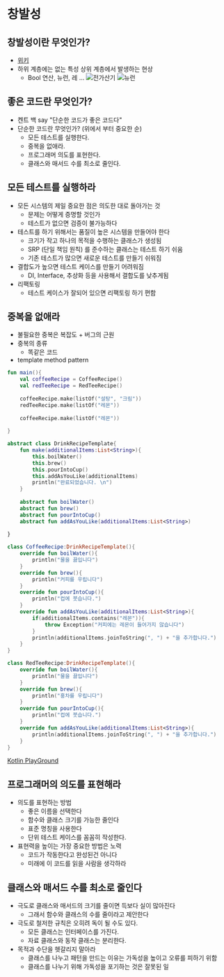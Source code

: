 # 창발성

## 창발성이란 무엇인가?

- [위키](https://ko.wikipedia.org/wiki/%EC%B0%BD%EB%B0%9C)
- 하위 계층에는 없는 특성 상위 계층에서 발생하는 현상
    - Bool 연산, 뉴런, 레 ...
![전가산기](https://t1.daumcdn.net/cfile/tistory/235B935056E830D938)
![뉴런](http://study.zumst.com/upload/00-D22-91-12-05/1_2_a_%EB%89%B4%EB%9F%B0%EC%9D%98%20%EA%B5%AC%EC%A1%B0.jpg)
    

## 좋은 코드란 무엇인가?

- 켄트 백 say "단순한 코드가 좋은 코드다"
- 단순한 코드란 무엇인가? (위에서 부터 중요한 순)
    - 모든 테스트를 실행한다.
    - 중복을 없애라.
    - 프로그래머 의도를 표현한다.
    - 클래스와 매서드 수를 최소로 줄인다.

## 모든 테스트를 실행하라

- 모든 시스템의 제일 중요한 점은 의도한 대로 돌아가는 것
    - 문제는 어떻게 증명할 것인가
    - 테스트가 없으면 검증이 불가능하다
- 테스트를 하기 위해서는 품질이 높은 시스템을 만들어야 한다
    - 크기가 작고 하나의 목적을 수행하는 클래스가 생성됨
    - SRP (단일 책임 원칙) 를 준수하는 클래스는 테스트 하기 쉬움
    - 기존 테스트가 많으면 새로운 테스트를 만들기 쉬워짐
- 결합도가 높으면 테스트 케이스를 만들기 어려워짐
    - DI, Interface, 추상화 등을 사용해서 결합도를 낮추게됨
- 리팩토링
    - 테스트 케이스가 잘되어 있으면 리팩토링 하기 편함 

## 중복을 없애라

- 불필요한 중복은 복잡도 + 버그의 근원
- 중복의 종류
    - 똑같은 코드
- template method pattern

```kotlin
fun main(){
    val coffeeRecipe = CoffeeRecipe()
    val redTeeRecipe = RedTeeRecipe()
    
    coffeeRecipe.make(listOf("설탕", "크림"))
    redTeeRecipe.make(listOf("레몬"))
    
    coffeeRecipe.make(listOf("레몬"))
    
}

abstract class DrinkRecipeTemplate{
    fun make(additionalItems:List<String>){
        this.boilWater()
       	this.brew()
        this.pourIntoCup()
        this.addAsYouLike(additionalItems)
        println("완료되었습니다. \n")
    }
    
    abstract fun boilWater()
    abstract fun brew()
    abstract fun pourIntoCup()
    abstract fun addAsYouLike(additionalItems:List<String>)
    
}

class CoffeeRecipe:DrinkRecipeTemplate(){
	override fun boilWater(){
        println("물을 끓입니다")
    }
    override fun brew(){
        println("커피를 우립니다")
    }
    override fun pourIntoCup(){
        println("컵에 붓습니다.")
    }
    override fun addAsYouLike(additionalItems:List<String>){
        if(additionalItems.contains("레몬")){
            throw Exception("커피에는 레몬이 들어가지 않습니다")
        }
        println(additionalItems.joinToString(", ") + "을 추가합니다.")
    }
}

class RedTeeRecipe:DrinkRecipeTemplate(){
    override fun boilWater(){
        println("물을 끓입니다")
    }
    override fun brew(){
        println("홍차를 우립니다")
    }
    override fun pourIntoCup(){
        println("컵에 붓습니다.")
    }
    override fun addAsYouLike(additionalItems:List<String>){
        println(additionalItems.joinToString(", ") + "을 추가합니다.")
    }
}

```
[Kotlin PlayGround](https://pl.kotl.in/GhXSJic7_)

## 프로그래머의 의도를 표현해라

- 의도를 표현하는 방법
    - 좋은 이름을 선택한다
    - 함수와 클래스 크기를 가능한 줄인다
    - 표준 명칭을 사용한다
    - 단위 테스트 케이스를 꼼꼼히 작성한다.
- 표현력을 높이는 가장 중요한 방법은 노력
    - 코드가 작동한다고 완성된건 아니다
    - 미래에 이 코드를 읽을 사람을 생각하라

## 클래스와 매서드 수를 최소로 줄인다

- 극도로 클래스와 매서드의 크기를 줄이면 득보다 실이 많아진다
    - 그래서 함수와 클래스의 수를 줄이라고 제안한다
- 극도로 철저한 규칙은 오히려 독이 될 수도 있다.
    - 모든 클래스는 인터페이스를 가진다.
    - 자료 클래스와 동작 클래스는 분리한다.
- 목적과 수단을 헷갈리지 말아라
    - 클래스를 나누고 패턴을 만드는 이유는 가독성을 높이고 오류를 피하기 위함
    - 클래스를 나누기 위해 가독성을 포기하는 것은 잘못된 일